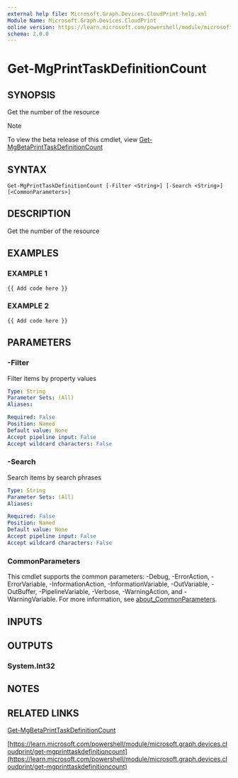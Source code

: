 ```yaml
---
external help file: Microsoft.Graph.Devices.CloudPrint-help.xml
Module Name: Microsoft.Graph.Devices.CloudPrint
online version: https://learn.microsoft.com/powershell/module/microsoft.graph.devices.cloudprint/get-mgprinttaskdefinitioncount
schema: 2.0.0
---
```


# Get-MgPrintTaskDefinitionCount

## SYNOPSIS
Get the number of the resource

> [!NOTE]
> To view the beta release of this cmdlet, view [Get-MgBetaPrintTaskDefinitionCount](/powershell/module/Microsoft.Graph.Beta.Devices.CloudPrint/Get-MgBetaPrintTaskDefinitionCount?view=graph-powershell-beta)

## SYNTAX

```
Get-MgPrintTaskDefinitionCount [-Filter <String>] [-Search <String>] [<CommonParameters>]
```

## DESCRIPTION
Get the number of the resource

## EXAMPLES

### EXAMPLE 1
```
{{ Add code here }}
```

### EXAMPLE 2
```
{{ Add code here }}
```

## PARAMETERS

### -Filter
Filter items by property values

```yaml
Type: String
Parameter Sets: (All)
Aliases:

Required: False
Position: Named
Default value: None
Accept pipeline input: False
Accept wildcard characters: False
```

### -Search
Search items by search phrases

```yaml
Type: String
Parameter Sets: (All)
Aliases:

Required: False
Position: Named
Default value: None
Accept pipeline input: False
Accept wildcard characters: False
```

### CommonParameters
This cmdlet supports the common parameters: -Debug, -ErrorAction, -ErrorVariable, -InformationAction, -InformationVariable, -OutVariable, -OutBuffer, -PipelineVariable, -Verbose, -WarningAction, and -WarningVariable. For more information, see [about_CommonParameters](http://go.microsoft.com/fwlink/?LinkID=113216).

## INPUTS

## OUTPUTS

### System.Int32
## NOTES

## RELATED LINKS
[Get-MgBetaPrintTaskDefinitionCount](/powershell/module/Microsoft.Graph.Beta.Devices.CloudPrint/Get-MgBetaPrintTaskDefinitionCount?view=graph-powershell-beta)

[https://learn.microsoft.com/powershell/module/microsoft.graph.devices.cloudprint/get-mgprinttaskdefinitioncount](https://learn.microsoft.com/powershell/module/microsoft.graph.devices.cloudprint/get-mgprinttaskdefinitioncount)

